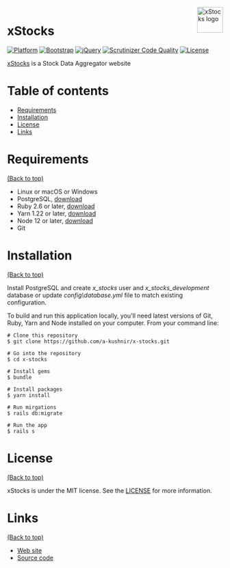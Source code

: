 <a href="http://x-stocks.herokuapp.com/">
    <img src="https://raw.githubusercontent.com/a-kushnir/x-stocks/main/public/img/favicons/favicon.svg" alt="xStocks logo" title="xStpcks" align="right" height="60" />
</a>

# xStocks

[![Platform](https://img.shields.io/badge/platform-windows%20%7C%20macos%20%7C%20linux-blue)](https://img.shields.io/badge/platform-windows%20%7C%20macos%20%7C%20linux-blue)
[![Bootstrap](https://img.shields.io/github/package-json/dependency-version/a-kushnir/x-stocks/bootstrap)](https://img.shields.io/github/package-json/dependency-version/a-kushnir/x-stocks/bootstrap)
[![jQuery](https://img.shields.io/github/package-json/dependency-version/a-kushnir/x-stocks/jquery)](https://img.shields.io/github/package-json/dependency-version/a-kushnir/x-stocks/jquery)
[![Scrutinizer Code Quality](https://img.shields.io/scrutinizer/quality/g/a-kushnir/x-stocks/main)](https://img.shields.io/scrutinizer/quality/g/a-kushnir/x-stocks/main)
[![License](https://img.shields.io/github/license/a-kushnir/x-stock1s)](https://img.shields.io/github/license/a-kushnir/x-stock1s)

[xStocks](http://x-stocks.herokuapp.com/) is a Stock Data Aggregator website

# Table of contents

- [Requirements](#requirements)
- [Installation](#installation)
- [License](#license)
- [Links](#links)

# Requirements

[(Back to top)](#table-of-contents)

* Linux or macOS or Windows
* PostgreSQL, [download](https://www.postgresql.org/download/)
* Ruby 2.6 or later, [download](https://www.ruby-lang.org/en/downloads/)
* Yarn 1.22 or later, [download](https://classic.yarnpkg.com/en/docs/install/)
* Node 12 or later, [download](https://nodejs.org/en/download/)
* Git

# Installation

[(Back to top)](#table-of-contents)

Install PostgreSQL and create _x_stocks_ user and _x_stocks_development_ database or update _config\database.yml_ file to match existing configuration.

To build and run this application locally, you'll need latest versions of Git, Ruby, Yarn and Node installed on your computer. From your command line:

```
# Clone this repository
$ git clone https://github.com/a-kushnir/x-stocks.git

# Go into the repository
$ cd x-stocks

# Install gems
$ bundle

# Install packages
$ yarn install

# Run mirgations
$ rails db:migrate

# Run the app
$ rails s
```

# License

[(Back to top)](#table-of-contents)

xStocks is under the MIT license. See the [LICENSE](https://github.com/a-kushnir/x-stocks/blob/main/LICENSE) for more information.

# Links

[(Back to top)](#table-of-contents)

* [Web site](http://x-stocks.herokuapp.com/)
* [Source code](https://github.com/aimeos/aimeos-typo3)
